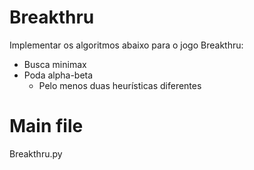 # Breakthru
Implementar os algoritmos abaixo para o jogo Breakthru:
- Busca minimax 
- Poda alpha-beta 
    - Pelo menos duas heurísticas diferentes
 
# Main file
Breakthru.py
